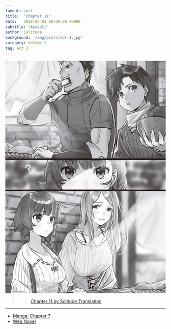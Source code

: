 ```yaml
---
layout: post
title:  "Chapter 11"
date:   2018-05-01 00:00:00 +0900
subtitle: "Assault"
author: Solitude
background: '/img/posts/vol-1.jpg'
category: Volume 1
tag: Act 2
---
```

![Breakfast with Eric Family from Volume 1](/img/posts/ch-11.jpg)

>> [Chapter 11 by Solitude Translation](https://solitudetranslation.wordpress.com/2020/05/11/shi-ni-modori-subete-wo-sukuu-tame-ni-saikyou-he-to-itaru-chapter-11-attack/)

----

- [Manga: Chapter 7][manga-link]
- [Web Novel][novel-link]

[manga-link]: https://mangadex.org/title/41744/shi-ni-modori-subete-wo-sukuu-tame-ni-saikyou-he-to-itaru
[novel-link]: https://ncode.syosetu.com/n0569es/11/